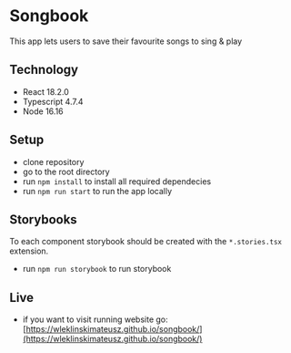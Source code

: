 # Songbook

This app lets users to save their favourite songs to sing & play

## Technology

- React 18.2.0
- Typescript 4.7.4
- Node 16.16

## Setup

- clone repository
- go to the root directory
- run `npm install` to install all required dependecies
- run `npm run start` to run the app locally

## Storybooks

To each component storybook should be created with the `*.stories.tsx` extension.

- run `npm run storybook` to run storybook

## Live

- if you want to visit running website go: [https://wleklinskimateusz.github.io/songbook/](https://wleklinskimateusz.github.io/songbook/)
